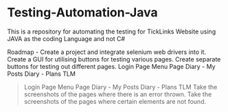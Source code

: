 # Testing-Automation-Java
This is a repository for automating the testing for TickLinks Website using JAVA as the coding Language and not C#


Roadmap -
Create a project and integrate selenium web drivers into it.
Create a GUI for utilising buttons for testing various pages.
Create separate buttons for testing out different pages.
Login Page Menu Page Diary - My Posts Diary - Plans TLM
  > Login Page
  > Menu Page
  > Diary - My Posts
  > Diary - Plans
  > TLM
Take the screenshots of the pages where there is an error thrown.
Take the screenshots of the pages where certain elements are not found.
